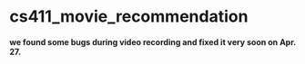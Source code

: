 # cs411_movie_recommendation
#### we found some bugs during video recording and fixed it very soon on Apr. 27.
